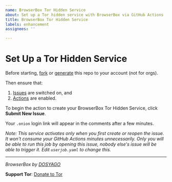 ```yaml
---
name: BrowserBox Tor Hidden Service
about: Set up a Tor hidden service with BrowserBox via GitHub Actions
title: BrowserBox Tor Hidden Service
labels: enhancement
assignees: ''

---
```


# Set Up a Tor Hidden Service

Before starting, [fork](../fork) or [generate](../generate) this repo to your account (not for orgs).

Then ensure that:

1. [Issues](settings#issue-feature) are switched on, and 
2. [Actions](actions) are enabled.

To begin the action to create your BrowserBox Tor Hidden Service, click **Submit New Issue**. 

Your `.onion` login link will appear in the comments after a few minutes.

*Note: This service activates only when you first create or reopen the issue. It won't consume your GitHub Actions minutes unnecessarily. Only you will be able to run this job by opening this issue, nobody else's issue will be able to trigger it. Edit `userjob.yaml` to change this.*

---

*BrowserBox by [DOSYAGO](https://dosaygo.com)*

**Support Tor**: [Donate to Tor](https://donate.torproject.org)

